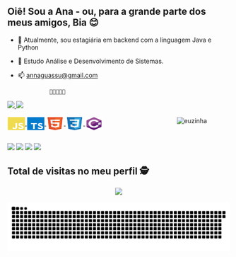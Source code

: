 ## Oiê! Sou a Ana - ou, para a grande parte dos meus amigos, Bia 😊

- 🔭 Atualmente, sou estagiária em backend com a linguagem Java e Python
- 🌱 Estudo Análise e Desenvolvimento de Sistemas.
- 📫 annaguassu@gmail.com

                🎈🎈🎈🎈🎈

<div>
  <a href="https://github.com/annaguassu">
  <img height="180em" src="https://github-readme-stats.vercel.app/api?username=annaguassu&show_icons=true&theme=shades-of-purple&include_all_commits=true&count_private=true"/>
  <img height="180em" src="https://github-readme-stats.vercel.app/api/top-langs/?username=annaguassu&layout=compact&langs_count=7&theme=shades-of-purple"/>
</div>
  <div style="display: inline_block"><br>
  <img align="center" alt="javascript" height="30" width="40" src="https://raw.githubusercontent.com/devicons/devicon/master/icons/javascript/javascript-plain.svg">
  <img align="center" alt="typescript" height="30" width="40" src="https://raw.githubusercontent.com/devicons/devicon/master/icons/typescript/typescript-plain.svg">
  <img align="center" alt="html" height="30" width="40" src="https://raw.githubusercontent.com/devicons/devicon/master/icons/html5/html5-original.svg">
  <img align="center" alt="CSS" height="30" width="40" src="https://raw.githubusercontent.com/devicons/devicon/master/icons/css3/css3-original.svg">
  <img align="center" alt="Csharp" height="30" width="40" src="https://raw.githubusercontent.com/devicons/devicon/master/icons/csharp/csharp-original.svg">
  <img align="right" alt="euzinha" height="110" width="120" src="https://i.picasion.com/pic91/ed85e710a9ca30f9dc20b9120ac06e6a.gif">
</div>
  
  ##
  
  <div> 
  <a href="https://instagram.com/annabeatuss" target="_blank"><img src="https://img.shields.io/badge/-Instagram-%23E4405F?style=for-the-badge&logo=instagram&logoColor=white" target="_blank"></a>
 <a href="https://discord.gg/5Kxxe32" target="_blank"><img src="https://img.shields.io/badge/Discord-7289DA?style=for-the-badge&logo=discord&logoColor=white" target="_blank"></a> 
  <a href = "mailto:annaguassu@gmail.com"><img src="https://img.shields.io/badge/-Gmail-%23333?style=for-the-badge&logo=gmail&logoColor=white" target="_blank"></a>
  <a href="https://www.linkedin.com/in/ana-beatriz-guassu-lopes-0764501ba/" target="_blank"><img src="https://img.shields.io/badge/-LinkedIn-%230077B5?style=for-the-badge&logo=linkedin&logoColor=white" target="_blank"></a> 
    
 ## Total de visitas no meu perfil :detective: <br>
 <p align="center"> 
   <img alingn="center" src="https://profile-counter.glitch.me/annaguassu/count.svg" />
 </p>
    
  ![Snake animation](https://github.com/annaguassu/annaguassu/blob/output/github-contribution-grid-snake.svg)
 
</div>
